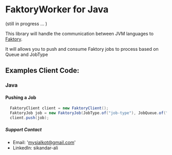 # FaktoryWorker for Java
(still in progress ... )

This library will handle the communication between JVM languages to [Faktory](http://contribsys.com/faktory/).

It will allows you to push and consume Faktory jobs to process based on Queue and JobType

## Examples Client Code:

### Java

#### Pushing a Job

```java
  FaktoryClient client = new FaktoryClient();
  FaktoryJob job = new FaktoryJob(JobType.of("job-type"), JobQueue.of("myQueue"), "{json}");
  client.push(job);
```

##### Support Contact
* Email:  'mysialkot@gmail.com'
* LinkedIn: sikandar-ali
